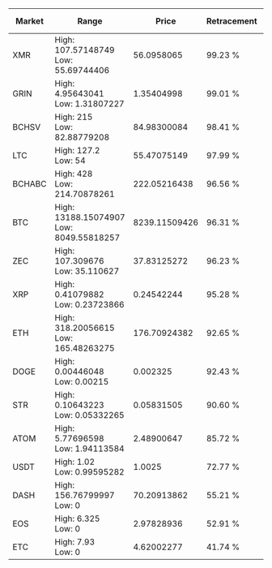 | Market | Range | Price| Retracement | Doubles to 50% |
| --- | --- | --- | --- | --- |
| XMR | High: 107.57148749<br />Low: 55.69744406 | 56.0958065 | 99.23 % | 1.46 |
| GRIN | High: 4.95643041<br />Low: 1.31807227 | 1.35404998 | 99.01 % | 2.32 |
| BCHSV | High: 215<br />Low: 82.88779208 | 84.98300084 | 98.41 % | 1.75 |
| LTC | High: 127.2<br />Low: 54 | 55.47075149 | 97.99 % | 1.63 |
| BCHABC | High: 428<br />Low: 214.70878261 | 222.05216438 | 96.56 % | 1.45 |
| BTC | High: 13188.15074907<br />Low: 8049.55818257 | 8239.11509426 | 96.31 % | 1.29 |
| ZEC | High: 107.309676<br />Low: 35.110627 | 37.83125272 | 96.23 % | 1.88 |
| XRP | High: 0.41079882<br />Low: 0.23723866 | 0.24542244 | 95.28 % | 1.32 |
| ETH | High: 318.20056615<br />Low: 165.48263275 | 176.70924382 | 92.65 % | 1.37 |
| DOGE | High: 0.00446048<br />Low: 0.00215 | 0.002325 | 92.43 % | 1.42 |
| STR | High: 0.10643223<br />Low: 0.05332265 | 0.05831505 | 90.60 % | 1.37 |
| ATOM | High: 5.77696598<br />Low: 1.94113584 | 2.48900647 | 85.72 % | 1.55 |
| USDT | High: 1.02<br />Low: 0.99595282 | 1.0025 | 72.77 % | 1.01 |
| DASH | High: 156.76799997<br />Low: 0 | 70.20913862 | 55.21 % | 1.12 |
| EOS | High: 6.325<br />Low: 0 | 2.97828936 | 52.91 % | 1.06 |
| ETC | High: 7.93<br />Low: 0 | 4.62002277 | 41.74 % | 0.00 |
